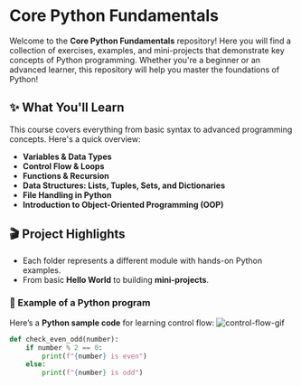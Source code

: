 # Core Python Fundamentals

Welcome to the **Core Python Fundamentals** repository! Here you will find a collection of exercises, examples, and mini-projects that demonstrate key concepts of Python programming. Whether you're a beginner or an advanced learner, this repository will help you master the foundations of Python!

## ✨ **What You'll Learn**

This course covers everything from basic syntax to advanced programming concepts. Here's a quick overview:

- **Variables & Data Types**
- **Control Flow & Loops**
- **Functions & Recursion**
- **Data Structures: Lists, Tuples, Sets, and Dictionaries**
- **File Handling in Python**
- **Introduction to Object-Oriented Programming (OOP)**

## 🎬 **Project Highlights**

- Each folder represents a different module with hands-on Python examples.
- From basic **Hello World** to building **mini-projects**.

### 🚀 Example of a Python program
Here’s a **Python sample code** for learning control flow:
![control-flow-gif]()

```python
def check_even_odd(number):
    if number % 2 == 0:
        print(f"{number} is even")
    else:
        print(f"{number} is odd")